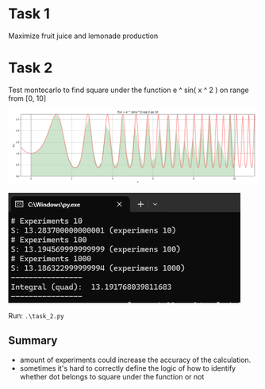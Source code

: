 # Task 1

Maximize fruit juice and lemonade production

# Task 2

Test montecarlo to find square under the function e ^ sin( x ^ 2 ) on range from [0, 10]

![Figure_1](Figure_1.png)

![Alt text](image.png)

Run: `.\task_2.py`

## Summary

- amount of experiments could increase the accuracy of the calculation.
- sometimes it's hard to correctly define the logic of how to identify whether dot belongs to square under the function or not